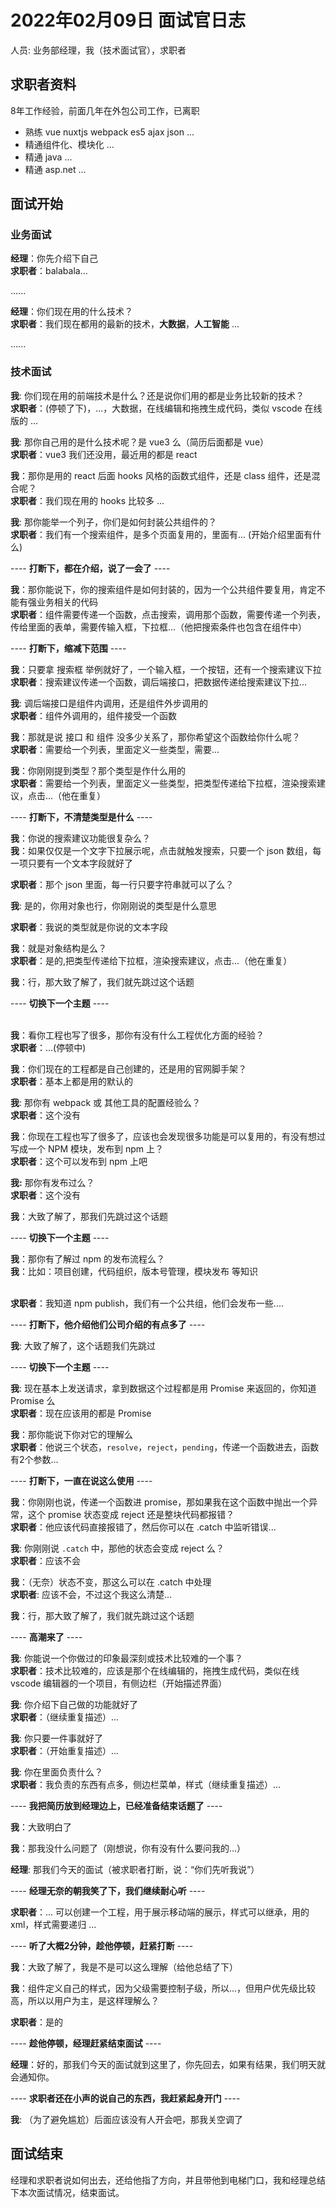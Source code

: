 # 2022年02月09日 面试官日志

人员: 业务部经理，我（技术面试官），求职者

## 求职者资料

8年工作经验，前面几年在外包公司工作，已离职

- 熟练 vue nuxtjs webpack es5 ajax json ...
- 精通组件化、模块化 ...
- 精通 java ...
- 精通 asp.net ...

## 面试开始

### 业务面试

**经理**：你先介绍下自己
<br>**求职者**：balabala...

......

**经理**：你们现在用的什么技术？
<br>**求职者**：我们现在都用的最新的技术，**大数据**，**人工智能** ...

......

### 技术面试

**我**: 你们现在用的前端技术是什么？还是说你们用的都是业务比较新的技术？
<br>**求职者**：(停顿了下)，...，大数据，在线编辑和拖拽生成代码，类似 vscode 在线版的 ...

**我**: 那你自己用的是什么技术呢？是 vue3 么（简历后面都是 vue）
<br>**求职者**：vue3 我们还没用，最近用的都是 react 

**我**：那你是用的 react 后面 hooks 风格的函数式组件，还是 class 组件，还是混合呢？
<br>**求职者**：我们现在用的 hooks 比较多 ...

**我**: 那你能举一个列子，你们是如何封装公共组件的？
<br>**求职者**：我们有一个搜索组件，是多个页面复用的，里面有... (开始介绍里面有什么)

---- **打断下，都在介绍，说了一会了** ----

**我**：那你能说下，你的搜索组件是如何封装的，因为一个公共组件要复用，肯定不能有强业务相关的代码
<br>**求职者**：组件需要传递一个函数，点击搜索，调用那个函数，需要传递一个列表，传给里面的表单，需要传输入框，下拉框...（他把搜索条件也包含在组件中）

---- **打断下，缩减下范围** ----

**我**：只要拿 搜索框 举例就好了，一个输入框，一个按钮，还有一个搜索建议下拉
<br>**求职者**：搜索建议传递一个函数，调后端接口，把数据传递给搜索建议下拉...

**我**: 调后端接口是组件内调用，还是组件外步调用的
<br>**求职者**：组件外调用的，组件接受一个函数

**我**：那就是说 接口 和 组件 没多少关系了，那你希望这个函数给你什么呢？
<br>**求职者**：需要给一个列表，里面定义一些类型，需要...

**我**：你刚刚提到类型？那个类型是作什么用的
<br>**求职者**：需要给一个列表，里面定义一些类型，把类型传递给下拉框，渲染搜索建议，点击...（他在重复）

---- **打断下，不清楚类型是什么** ----

**我**：你说的搜索建议功能很复杂么？
<br>**我**：如果仅仅是一个文字下拉展示呢，点击就触发搜索，只要一个 json 数组，每一项只要有一个文本字段就好了

**求职者**：那个 json 里面，每一行只要字符串就可以了么？

**我**: 是的，你用对象也行，你刚刚说的类型是什么意思

**求职者**：我说的类型就是你说的文本字段

**我**：就是对象结构是么？
<br>**求职者**：是的,把类型传递给下拉框，渲染搜索建议，点击...（他在重复）

**我**：行，那大致了解了，我们就先跳过这个话题

---- **切换下一个主题** ----

<br>**我**：看你工程也写了很多，那你有没有什么工程优化方面的经验？
<br>**求职者**：...(停顿中)

**我**：你们现在的工程都是自己创建的，还是用的官网脚手架？
<br>**求职者**：基本上都是用的默认的

**我**: 那你有 webpack 或 其他工具的配置经验么？
<br>**求职者**：这个没有

**我**：你现在工程也写了很多了，应该也会发现很多功能是可以复用的，有没有想过写成一个 NPM 模块，发布到 npm 上？
<br>**求职者**：这个可以发布到 npm 上吧

**我:** 那你有发布过么？
<br>**求职者**：这个没有

**我**：大致了解了，那我们先跳过这个话题

---- **切换下一个主题** ----

**我**：那你有了解过 npm 的发布流程么？
<br>**我**：比如：项目创建，代码组织，版本号管理，模块发布 等知识

<br>**求职者**：我知道 npm publish，我们有一个公共组，他们会发布一些....

---- **打断下，他介绍他们公司介绍的有点多了** ----

**我**: 大致了解了，这个话题我们先跳过

---- **切换下一个主题** ----

**我**: 现在基本上发送请求，拿到数据这个过程都是用 Promise 来返回的，你知道 Promise 么
<br>**求职者**：现在应该用的都是 Promise

**我**：那你能说下你对它的理解么
<br>**求职者**：他说三个状态，`resolve`，`reject`，`pending`，传递一个函数进去，函数有2个参数...

---- **打断下，一直在说这么使用** ----

**我**：你刚刚也说，传递一个函数进 promise，那如果我在这个函数中抛出一个异常，这个 promise 状态变成 reject 还是整块代码都报错？
<br>**求职者**：他应该代码直接报错了，然后你可以在 .catch 中监听错误...

**我**: 你刚刚说 `.catch` 中，那他的状态会变成 reject 么？
<br>**求职者**：应该不会

**我**：（无奈）状态不变，那这么可以在 .catch 中处理
<br>**求职者**: 应该不会，不过这个我这么清楚...

**我**：行，那大致了解了，我们就先跳过这个话题

---- **高潮来了** ----

**我**: 你能说一个你做过的印象最深刻或技术比较难的一个事？
<br>**求职者**：技术比较难的，应该是那个在线编辑的，拖拽生成代码，类似在线 vscode 编辑器的一个项目，有侧边栏（开始描述界面）

**我**: 你介绍下自己做的功能就好了
<br>**求职者**：（继续重复描述）...

**我**: 你只要一件事就好了
<br>**求职者**：（开始重复描述）...

**我**: 你在里面负责什么？
<br>**求职者**：我负责的东西有点多，侧边栏菜单，样式（继续重复描述）...

---- **我把简历放到经理边上，已经准备结束话题了** ----

**我**：大致明白了

**我**：那我没什么问题了（刚想说，你有没有什么要问我的...）

**经理**: 那我们今天的面试（被求职者打断，说：“你们先听我说”）

---- **经理无奈的朝我笑了下，我们继续耐心听** ----

**求职者**：... 可以创建一个工程，用于展示移动端的展示，样式可以继承，用的 xml，样式需要递归 ...

---- **听了大概2分钟，趁他停顿，赶紧打断** ----

**我**：大致了解了，我是不是可以这么理解（给他总结了下）

**我**：组件定义自己的样式，因为父级需要控制子级，所以...，但用户优先级比较高，所以以用户为主，是这样理解么？

**求职者**：是的

---- **趁他停顿，经理赶紧结束面试** ----

**经理**：好的，那我们今天的面试就到这里了，你先回去，如果有结果，我们明天就会通知你。

---- **求职者还在小声的说自己的东西，我赶紧起身开门** ----

**我**: （为了避免尴尬）后面应该没有人开会吧，那我关空调了

## 面试结束

经理和求职者说如何出去，还给他指了方向，并且带他到电梯门口，我和经理总结下本次面试情况，结束面试。
